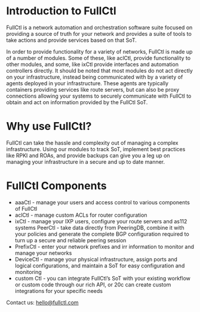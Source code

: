 # Introduction to FullCtl

FullCtl is a network automation and orchestration software suite focused on providing a source of truth for your network and provides a suite of tools to take actions and provide services based on that SoT.

In order to provide functionality for a variety of networks, FullCtl is made up of a number of modules. Some of these, like aclCtl, provide functionality to other modules, and some, like ixCtl provide interfaces and automation controllers directly. It should be noted that most modules do not act directly on your infrastructure, instead being communicated with by a variety of agents deployed in your infrastructure. These agents are typically containers providing services like route servers, but can also be proxy connections allowing your systems to securely communicate with FullCtl to obtain and act on information provided by the FullCtl SoT.

# Why use FullCtl?

FullCtl can take the hassle and complexity out of managing a complex infrastructure. Using our modules to track SoT, implement best practices like RPKI and ROAs, and provide backups can give you a leg up on managing your infrastructure in a secure and up to date manner.

# FullCtl Components

- aaaCtl - manage your users and access control to various components of FullCtl
- aclCtl - manage custom ACLs for router configuration
- ixCtl - manage your IXP users, configure your route servers and as112 systems
PeerCtl - take data directly from PeeringDB, combine it with your policies and generate the complete BGP configuration required to turn up a secure and reliable peering session
- PrefixCtl - enter your network prefixes and irr information to monitor and manage your networks
- DeviceCtl - manage your physical infrastructure, assign ports and logical configurations, and maintain a SoT for easy configuration and monitoring
- custom Ctl - you can integrate FullCtl’s SoT with your existing workflow or custom code through our rich API, or 20c can create custom integrations for your specific needs

Contact us: <a href="mailto: hello@fullctl.com" target="_blank">hello@fullctl.com</a>

